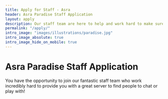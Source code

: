 ```yaml
---
title: Apply for Staff - Asra
header: Asra Paradise Staff Application
layout: apply
description: Our staff team are here to help and work hard to make sure your experience using Asra is as amazing as possible.
permalink: "/apply/"
intro_image: "images/illustrations/paradise.jpg"
intro_image_absolute: true
intro_image_hide_on_mobile: true
---
```


# Asra Paradise Staff Application

You have the opportunity to join our fantastic staff team who work incredibly hard to provide you with a great server to find people to chat or play with!